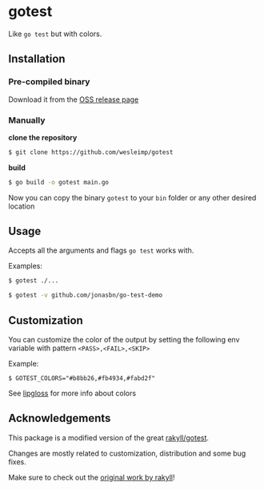 # gotest

Like `go test` but with colors.

## Installation

### Pre-compiled binary

Download it from the [OSS release page](https://github.com/wesleimp/gotest/releases)

### Manually

**clone the repository**

```sh
$ git clone https://github.com/wesleimp/gotest
```

**build**

```sh
$ go build -o gotest main.go
```

Now you can copy the binary `gotest` to your `bin` folder or any other desired location

## Usage

Accepts all the arguments and flags `go test` works with.

Examples:

```sh
$ gotest ./...
```

```sh
$ gotest -v github.com/jonasbn/go-test-demo
```

## Customization

You can customize the color of the output by setting the following env variable with pattern `<PASS>,<FAIL>,<SKIP>`

Example:

```
$ GOTEST_COLORS="#b8bb26,#fb4934,#fabd2f"
```

See [lipgloss][1] for more info about colors

## Acknowledgements

This package is a modified version of the great [rakyll/gotest][2].

Changes are mostly related to customization, distribution and some bug fixes.

Make sure to check out the [original work by rakyll][1]!

[1]: https://github.com/charmbracelet/lipgloss
[2]: https://github.com/rakyll/gotest
